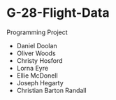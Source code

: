 # G-28-Flight-Data
Programming Project

- Daniel Doolan
- Oliver Woods
- Christy Hosford
- Lorna Eyre
- Ellie McDonell
- Joseph Hegarty
- Christian Barton Randall
